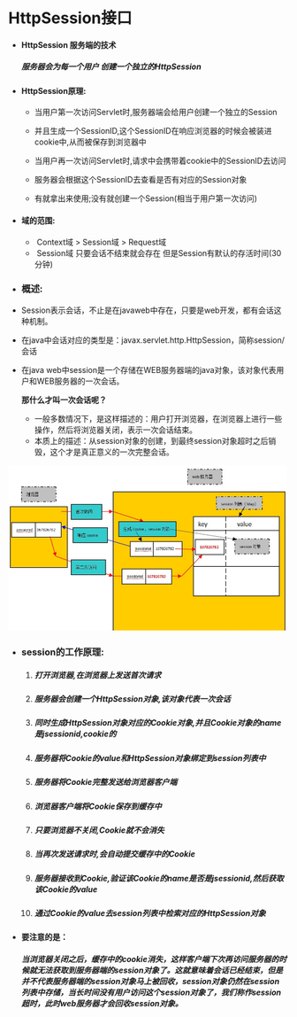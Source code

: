 # HttpSession接口

- #### HttpSession 服务端的技术

  ##### 服务器会为每一个用户 创建一个独立的HttpSession

- #### HttpSession原理:

  - 当用户第一次访问Servlet时,服务器端会给用户创建一个独立的Session

  - 并且生成一个SessionID,这个SessionID在响应浏览器的时候会被装进cookie中,从而被保存到浏览器中

  - 当用户再一次访问Servlet时,请求中会携带着cookie中的SessionID去访问

  - 服务器会根据这个SessionID去查看是否有对应的Session对象

  - 有就拿出来使用;没有就创建一个Session(相当于用户第一次访问)

- #### 域的范围:

  - ​    Context域 > Session域 > Request域
  - ​    Session域 只要会话不结束就会存在 但是Session有默认的存活时间(30分钟)

- ### 概述:

- Session表示会话，不止是在javaweb中存在，只要是web开发，都有会话这种机制。

- 在java中会话对应的类型是：javax.servlet.http.HttpSession，简称session/会话

- 在java web中session是一个存储在WEB服务器端的java对象，该对象代表用户和WEB服务器的一次会话。

  **那什么才叫一次会话呢？**

  - 一般多数情况下，是这样描述的：用户打开浏览器，在浏览器上进行一些操作，然后将浏览器关闭，表示一次会话结束。
  - 本质上的描述：从session对象的创建，到最终session对象超时之后销毁，这个才是真正意义的一次完整会话。

![image-20221014130612374](images/image-20221014130612374.png)

- ### session的工作原理:

  1. ##### 打开浏览器,在浏览器上发送首次请求

  2. ##### 服务器会创建一个HttpSession对象,该对象代表一次会话

  3. ##### 同时生成HttpSession对象对应的Cookie对象,并且Cookie对象的name是jsessionid,cookie的

  4. ##### 服务器将Cookie的value和HttpSession对象绑定到session列表中

  5. ##### 服务器将Cookie完整发送给浏览器客户端

  6. ##### 浏览器客户端将Cookie保存到缓存中

  7. ##### 只要浏览器不关闭,Cookie就不会消失

  8. ##### 当再次发送请求时,会自动提交缓存中的Cookie

  9. ##### 服务器接收到Cookie,验证该Cookie的name是否是jsessionid,然后获取该Cookie的value

  10. ##### 通过Cookie的value去session列表中检索对应的HttpSession对象

- #### 要注意的是：

  ##### 当浏览器关闭之后，缓存中的cookie消失，这样客户端下次再访问服务器的时候就无法获取到服务器端的session对象了。这就意味着会话已经结束，但是并不代表服务器端的session对象马上被回收，session对象仍然在session列表中存储，当长时间没有用户访问这个session对象了，我们称作session超时，此时web服务器才会回收session对象。